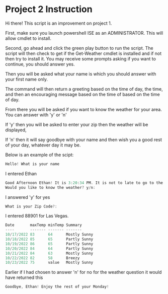 # Project 2 Instruction

Hi there! This script is an improvement on project 1. 

First, make sure you launch powershell ISE as an ADMINISTRATOR. This will allow cmdlet to install.

Second, go ahead and click the green play button to run the script. The script will then check to get if the Get-Weather cmdlet is installed and if not then try to install it.
You may receive some prompts asking if you want to continue, you should answer yes.

Then you will be asked what your name is which you should answer with your first name only.

The command will then return a greeting based on the time of day, the time, and then an encouraging message based on the time of based on the time of day.

From there you will be asked if you want to know the weather for your area. You can answer with 'y' or 'n'

If 'y' then you will be asked to enter your zip then the weather will be displayed,

If 'n' then it will say goodbye with your name and then wish you a good rest of your day, whatever day it may be.

Below is an example of the scipt:

```powershell
Hello! What is your name
```

I entered Ethan

```powershell
Good Afternoon Ethan! It is 3:20:34 PM. It is not to late to go to the gym. Get moving!
Would you like to know the weather? y/n:
```
I answered 'y' for yes

```powershell
What is your Zip Code?:
```

I entered 88901 for Las Vegas.

```powershell
Date       maxTemp minTemp Summary     
----       ------- ------- -------     
10/17/2022 83      64      Mostly Sunny
10/18/2022 85      65      Partly Sunny
10/19/2022 86      65      Partly Sunny
10/20/2022 84      64      Partly Sunny
10/21/2022 84      63      Mostly Sunny
10/22/2022 82      58      Breezy      
10/23/2022 75      value   Mostly Sunny
```
Earlier if I had chosen to answer 'n' for no for the weather question it would have returned this

```powershell
Goodbye, Ethan! Enjoy the rest of your Monday!
```
